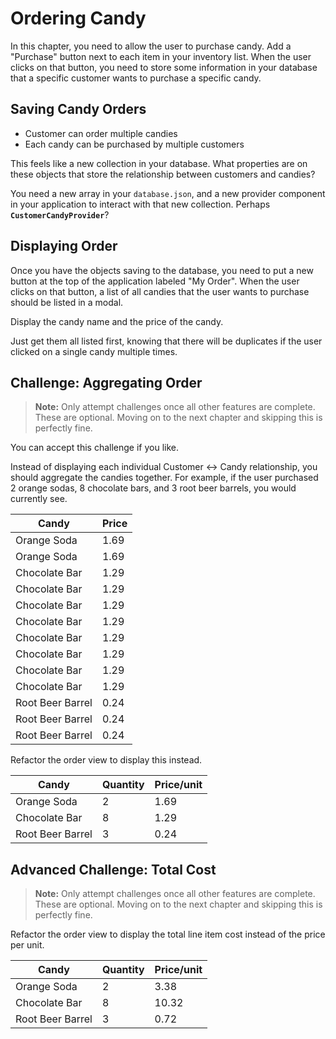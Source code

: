 # Ordering Candy

In this chapter, you need to allow the user to purchase candy. Add a "Purchase" button next to each item in your inventory list. When the user clicks on that button, you need to store some information in your database that a specific customer wants to purchase a specific candy.

## Saving Candy Orders

* Customer can order multiple candies
* Each candy can be purchased by multiple customers

This feels like a new collection in your database. What properties are on these objects that store the relationship between customers and candies?

You need a new array in your `database.json`, and a new provider component in your application to interact with that new collection. Perhaps **`CustomerCandyProvider`**?

## Displaying Order

Once you have the objects saving to the database, you need to put a new button at the top of the application labeled "My Order". When the user clicks on that button, a list of all candies that the user wants to purchase should be listed in a modal.

Display the candy name and the price of the candy.

Just get them all listed first, knowing that there will be duplicates if the user clicked on a single candy multiple times.

## Challenge: Aggregating Order

> **Note:** Only attempt challenges once all other features are complete. These are optional. Moving on to the next chapter and skipping this is perfectly fine.

You can accept this challenge if you like.

Instead of displaying each individual Customer <-> Candy relationship, you should aggregate the candies together. For example, if the user purchased 2 orange sodas, 8 chocolate bars, and 3 root beer barrels, you would currently see.

| Candy | Price |
| ----- | ----- |
| Orange Soda | 1.69 |
| Orange Soda | 1.69 |
| Chocolate Bar | 1.29 |
| Chocolate Bar | 1.29 |
| Chocolate Bar | 1.29 |
| Chocolate Bar | 1.29 |
| Chocolate Bar | 1.29 |
| Chocolate Bar | 1.29 |
| Chocolate Bar | 1.29 |
| Chocolate Bar | 1.29 |
| Root Beer Barrel | 0.24 |
| Root Beer Barrel | 0.24 |
| Root Beer Barrel | 0.24 |

Refactor the order view to display this instead.

| Candy | Quantity | Price/unit |
| ----- | ----- | ----- |
| Orange Soda | 2 |  1.69 |
| Chocolate Bar | 8 | 1.29 |
| Root Beer Barrel | 3 | 0.24 |

## Advanced Challenge: Total Cost

> **Note:** Only attempt challenges once all other features are complete. These are optional. Moving on to the next chapter and skipping this is perfectly fine.

Refactor the order view to display the total line item cost instead of the price per unit.

| Candy | Quantity | Price/unit |
| ----- | ----- | ----- |
| Orange Soda | 2 |  3.38 |
| Chocolate Bar | 8 | 10.32 |
| Root Beer Barrel | 3 | 0.72 |
